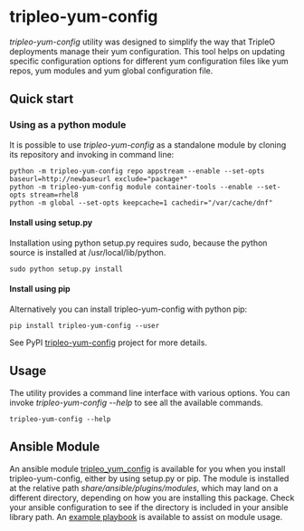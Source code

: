 # tripleo-yum-config

*tripleo-yum-config* utility was designed to simplify the way that TripleO
deployments manage their yum configuration. This tool helps on updating
specific configuration options for different yum configuration files like yum
repos, yum modules and yum global configuration file.

## Quick start

### Using as a python module

It is possible to use *tripleo-yum-config* as a standalone module by cloning
its repository and invoking in command line:
```
python -m tripleo-yum-config repo appstream --enable --set-opts baseurl=http://newbaseurl exclude="package*"
python -m tripleo-yum-config module container-tools --enable --set-opts stream=rhel8
python -m global --set-opts keepcache=1 cachedir="/var/cache/dnf"
```

#### Install using setup.py

Installation using python setup.py requires sudo, because the python source
is installed at /usr/local/lib/python.

```
sudo python setup.py install
```

#### Install using pip
Alternatively you can install tripleo-yum-config with python pip:
```
pip install tripleo-yum-config --user
```
See PyPI [tripleo-yum-config](https://pypi.org/project/tripleo-yum-config/) 
project for more details.

## Usage

The utility provides a command line interface with various options. You can
invoke *tripleo-yum-config --help* to see all the available commands.
```
tripleo-yum-config --help
```

## Ansible Module

An ansible module [tripleo_yum_config](https://opendev.org/openstack/tripleo-repos/src/branch/master/tripleo-yum-config/tripleo_yum_config.py)
is available for you when you install tripleo-yum-config, either by using
setup.py or pip. The module is installed at the relative path
*share/ansible/plugins/modules*, which may land on a different directory, 
depending on how you are installing this package. Check your ansible
configuration to see if the directory is included in your ansible library path.
An [example playbook](https://opendev.org/openstack/tripleo-repos/src/branch/master/tripleo-yum-config/example_playbook.yaml)
is available to assist on module usage.